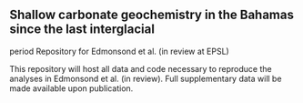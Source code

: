 ## Shallow carbonate geochemistry in the Bahamas since the last interglacialperiod
Repository for Edmonsond et al. (in review at EPSL)

This repository will host all data and code necessary to reproduce the analyses in Edmonsond et al. (in review). Full supplementary data will be made available upon publication. 
